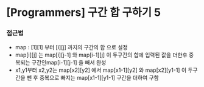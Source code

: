 # [Programmers] 구간 합 구하기 5

### 접근법

- map : [1][1] 부터 [i][j] 까지의 구간의 합 으로 설정
- map[i][j] 는 map[i][j-1] 와 map[i-1][j] 이 두구간의 합에 입력된 값을 더한후 중복되는 구간인map[i-1][j-1] 을 빼서 완성
- x1,y1부터 x2,y2는 map[x2][y2] 에서 map[x1-1][y2] 와 map[x2][y1-1] 이 두구간을 뺀 후 중복으로 빠지는 map[x1-1][y1-1] 구간을 더하여 구함

